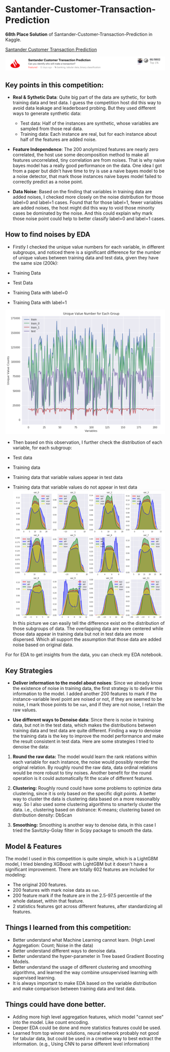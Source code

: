 # Santander-Customer-Transaction-Prediction

**68th Place Solution** of Santander-Customer-Transaction-Prediction in Kaggle.

[Santander Customer Transaction Prediction](https://www.kaggle.com/c/santander-customer-transaction-prediction)

![rank](img/rank.png)


## Key points in this competition:
 - **Real & Sythetic Data**: Quite big part of the data are sythetic, for both training data and test data. I guess the competition host did this way to avoid data leakage and leaderboard probing. But they used different ways to generate synthetic data:
 
    - Test data: Half of the instances are synthetic, whose variables are sampled from those real data.
    - Training data: Each instance are real, but for each instance about half of the features are added noise.
 
 - **Feature Independence**: The 200 anolymized features are nearly zero correlated, the host use some decomposition method to make all features uncorrelated, tiny correlation are from noises. That is why naive bayes model has a really good performance on the data. One idea I got from a paper but didn't have time to try is use a naive bayes model to be a noise detector, that mark those instances naive bayes model failed to correctly predict as a noise point.
 
 
 - **Data Noise**: Based on the finding that variables in training data are added noises, I checked more closely on the noise distribution for those label=0 and label=1 cases. Found that for those label=1, fewer variables are added noises, the host might did this way to void those minority cases be dominated by the noise. And this could explain why mark those noise point could help to better classify label=0 and label=1 cases.

## How to find noises by EDA
 - Firstly I checked the unique value numbers for each variable, in different subgroups, and noticed there is a significant difference for the number of unique values between training data and test data, given they have the same size (200k):
 
  - Training Data
  - Test Data
  - Training Data with label=0
  - Training Data with label=1

![unique](img/unique_values.png)

 - Then based on this observation, I further check the distribution of each variable, for each subgroup:
 
  - Test data
  - Training data
  - Training data that variable values appear in test data
  - Training data that variable values do not appear in test data
 ![distribution](img/distribution.png)
 In this picture we can easily tell the difference exist on the distribution of those subgroups of data. The overlapping data are more centered while those data appear in training data but not in test data are more dispersed. Which all support the assumption that those data are added noise based on original data.
 
 For for EDA to get insights from the data, you can check my EDA notebook.
 
## Key Strategies
- **Deliver information to the model about noises**: Since we already know the existence of noise in training data, the first strategy is to deliver this information to the model. I added another 200 features to mark if the instance-variable level point are noised or not, if they are seemed to be noise, I mark those points to be `nan`, and if they are not noise, I retain the raw values.

- **Use different ways to Denoise data**: Since there is noise in training data, but not in the test data, which makes the distributions between training data and test data are quite different. Finding a way to denoise the training data is the key to improve the model performance and make the result consistent in test data. Here are some strategies I tried to denoise the data:

 1. **Round the raw data:** The model would learn the rank relations within each variable for each instance, the noise would possibly reorder the original relation. By roughly round the raw data, data ordinal relations would be more robust to tiny noises. Another benefit for the round operation is it could automatically fit the scale of different features. 
 
 2. **Clustering:** Roughly round could have some problems to optimize data clustering, since it is only based on the specific digit points. A better way to cluster the data is clustering data based on a more reasonalbly way. So I also used some clustering algorithms to smarterly cluster the data. i.e., clustering based on distrance: K-means; clustering based on distribution density: DbScan
 3. **Smoothing:** Smoothing is another way to denoise data, in this case I tried the Savitzky-Golay filter in Scipy package to smooth the data.



## Model & Features
The model I used in this competition is quite simple, which is a LightGBM model, I tried blending XGBoost with LightGBM but it doesn't have a significant improvement.
There are totally 602 features are included for modeling:

-  The original 200 features.
-  200 features with mark noise data as `nan`.
-  200 feature mark if the feature are in the 2.5-97.5 percentile of the whole dataset, within that feature.
-  2 statistics features got across different features, after standardizing all features.



## Things I learned from this competition:

* Better understand what Machine Learning cannot learn. (High Level Aggregation: Count; Noise in the data)
* Better understand different ways to denoise data.
* Better understand the hyper-parameter in Tree based Gradient Boosting Models.
* Better understand the usage of different clustering and smoothing algorithms, and learned the way combine unsupervised learning with supervised learning.
* It is always important to make EDA based on the variable distribution and make comparison between training data and test data.


## Things could have done better.

* Adding more high level aggregation features, which model "cannot see" into the model. Like count encoding.
* Deeper EDA could be done and more statistics features could be used.
* Learned from top winner solutions, neural network probably not good for tabular data, but could be used in a creative way to best extract the information. (e.g., Using CNN to parse different level information)